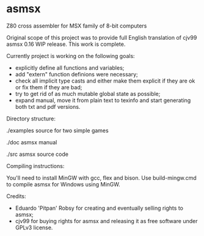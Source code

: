 asmsx
=====

Z80 cross assembler for MSX family of 8-bit computers

Original scope of this project was to provide full English translation of cjv99 asmsx 0.16 WIP release. This work is complete.

Currently project is working on the following goals:

- explicitly define all functions and variables;
- add "extern" function definions were necessary;
- check all implicit type casts and either make them explicit if they are ok or fix them if they are bad;
- try to get rid of as much mutable global state as possible;
- expand manual, move it from plain text to texinfo and start generating both txt and pdf versions.


Directory structure:

./examples	source for two simple games

./doc		asmsx manual

./src		asmsx source code


Compiling instructions:

You'll need to install MinGW with gcc, flex and bison. Use build-mingw.cmd to compile asmsx for Windows using MinGW.


Credits:

- Eduardo 'Pitpan' Robsy for creating and eventually selling rights to asmsx;
- cjv99 for buying rights for asmsx and releasing it as free software under GPLv3 license.
